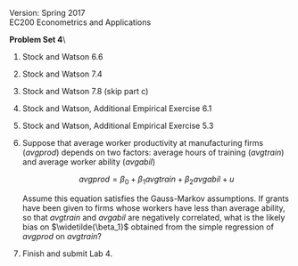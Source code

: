 Version: Spring 2017\
EC200 Econometrics and Applications

**Problem Set 4**\

1.  Stock and Watson 6.6

2.  Stock and Watson 7.4

3.  Stock and Watson 7.8 (skip part c)

4.  Stock and Watson, Additional Empirical Exercise 6.1

5.  Stock and Watson, Additional Empirical Exercise 5.3

6.  Suppose that average worker productivity at manufacturing firms
    ($avgprod$) depends on two factors: average hours of training
    ($avgtrain$) and average worker ability ($avgabil$)

    $$avgprod = \beta_0 + \beta_1 avgtrain + \beta_2 avgabil + u$$

    Assume this equation satisfies the Gauss-Markov assumptions. If
    grants have been given to firms whose workers have less than average
    ability, so that $avgtrain$ and $avgabil$ are negatively correlated,
    what is the likely bias on $\widetilde{\beta_1}$ obtained from the
    simple regression of $avgprod$ on $avgtrain$?

7.  Finish and submit Lab 4.
